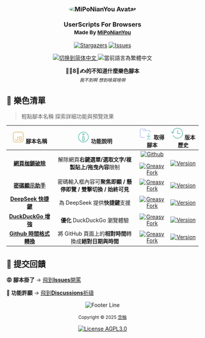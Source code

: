 <h3 align="center">
  <img src="https://avatars.githubusercontent.com/u/206128573?v=4" width="100" alt="MiPoNianYou Avatar" style="border-radius: 50%;"/><br/>
  <br/>
  <strong>UserScripts For Browsers</strong>
  <br/>
  <small>Made By <a href="https://github.com/MiPoNianYou/">MiPoNianYou</a></small>
</h3>

<p align="center">
  <a href="https://github.com/MiPoNianYou/UserScripts/stargazers"><img alt="Stargazers" src="https://img.shields.io/github/stars/MiPoNianYou/UserScripts?colorA=303446&colorB=babbf1&style=for-the-badge&logo=starship&logoColor=babbf1"></a>
  <a href="https://github.com/MiPoNianYou/UserScripts/issues"><img alt="Issues" src="https://img.shields.io/github/issues/MiPoNianYou/UserScripts?colorA=303446&colorB=ef9f76&style=for-the-badge&logo=bugsnag&logoColor=ef9f76"></a>
</p>

<p align="center">
  <a href="https://github.com/MiPoNianYou/UserScripts/blob/main/README.md" title="切换到简体中文">
    <img src="https://img.shields.io/badge/语言-简体中文-51576d?colorA=303446&style=for-the-badge" alt="切换到简体中文">
  </a>
  <img src="https://img.shields.io/badge/語言-繁體中文-8caaee?colorA=303446&style=for-the-badge" alt="當前語言為繁體中文">
  <!-- <a href="https://github.com/MiPoNianYou/UserScripts/blob/main/README-EN.md" title="Switch To English">
    <img src="https://img.shields.io/badge/Language-English-51576d?colorA=303446&style=for-the-badge" alt="Switch To English">
  </a> -->
</p>

<p align="center">
  <strong>🦐🐔8⃣️✍️的不知道什麼樂色腳本</strong>
  <br/>
  <small><i>我不到啊 想到啥寫啥唄</i></small>
</p>

## 💩 樂色清單

> 輕點腳本名稱 探索詳細功能與預覽效果

| ![JavaScript Icon](https://raw.githubusercontent.com/catppuccin/vscode-icons/refs/heads/main/icons/frappe/javascript.svg) 腳本名稱 | ![Readme Icon](https://raw.githubusercontent.com/catppuccin/vscode-icons/refs/heads/main/icons/frappe/readme.svg) 功能說明 | ![Download Icon](https://raw.githubusercontent.com/catppuccin/vscode-icons/refs/heads/main/icons/frappe/folder_download.svg) 取得腳本 | ![ChangeLog Icon](https://raw.githubusercontent.com/catppuccin/vscode-icons/refs/heads/main/icons/frappe/changelog.svg) 版本歷史 |
| :--: | :--: | :--: | :--: |
| [**網頁枷鎖破除**](https://github.com/MiPoNianYou/UserScripts/blob/main/Descriptions/Universal-Web-Liberator-Description.md) | 解除網頁**右鍵選單/選取文字/複製貼上/拖曳內容**限制 | [![Github](https://img.shields.io/badge/Github-安装-ca9ee6?style=for-the-badge&logo=github&logoColor=ca9ee6&labelColor=303446)](https://raw.githubusercontent.com/MiPoNianYou/UserScripts/main/Scripts/Universal-Web-Liberator.user.js) </p> [![Greasy Fork](https://img.shields.io/badge/Greasy%20Fork-安裝-e5c890?style=for-the-badge&logo=tampermonkey&logoColor=e5c890&labelColor=303446)](https://update.greasyfork.org/scripts/532010/Universal%20Web%20Liberator.user.js) | [![Version](https://img.shields.io/badge/Version-V1.5.5-c6d0f5?style=for-the-badge&labelColor=303446)](https://github.com/MiPoNianYou/UserScripts/blob/main/Changelogs/Universal-Web-Liberator-Changelog.md) |
| [**密碼顯示助手**](https://github.com/MiPoNianYou/UserScripts/blob/main/Descriptions/Password-Revealer-Description.md) | 密碼輸入框內容可**聚焦即顯 / 懸停即覽 / 雙擊切換 / 始終可見** | [![Greasy Fork](https://img.shields.io/badge/Greasy%20Fork-安裝-e5c890?style=for-the-badge&logo=tampermonkey&logoColor=e5c890&labelColor=303446)](https://update.greasyfork.org/scripts/532524/Password%20Revealer.user.js) | [![Version](https://img.shields.io/badge/Version-V1.5.0-c6d0f5?style=for-the-badge&labelColor=303446)](https://github.com/MiPoNianYou/UserScripts/blob/main/Changelogs/Password-Revealer-Changelog.md) |
| [**DeepSeek 快捷鍵**](https://github.com/MiPoNianYou/UserScripts/blob/main/Descriptions/DeepSeek-Shortcuts-Description.md) | 為 DeepSeek 提供**快捷鍵**支援 | [![Greasy Fork](https://img.shields.io/badge/Greasy%20Fork-安裝-e5c890?style=for-the-badge&logo=tampermonkey&logoColor=e5c890&labelColor=303446)](https://update.greasyfork.org/scripts/532221/DeepSeek%20Shortcuts.user.js) | [![Version](https://img.shields.io/badge/Version-V1.6.0-c6d0f5?style=for-the-badge&labelColor=303446)](https://github.com/MiPoNianYou/UserScripts/blob/main/Changelogs/DeepSeek-Shortcuts-Changelog.md) |
| [**DuckDuckGo 增強**](https://github.com/MiPoNianYou/UserScripts/blob/main/Descriptions/DuckDuckGo-Enhancer-Description.md) | **優化** DuckDuckGo 瀏覽體驗 | [![Greasy Fork](https://img.shields.io/badge/Greasy%20Fork-安裝-e5c890?style=for-the-badge&logo=tampermonkey&logoColor=e5c890&labelColor=303446)](https://update.greasyfork.org/scripts/532614/DuckDuckGo%20Enhancer.user.js) | [![Version](https://img.shields.io/badge/Version-V1.4.0-c6d0f5?style=for-the-badge&labelColor=303446)](https://github.com/MiPoNianYou/UserScripts/blob/main/Changelogs/DuckDuckGo-Enhancer-Changelog.md) |
| [**Github 時間格式轉換**](https://github.com/MiPoNianYou/UserScripts/blob/main/Descriptions/Github-Time-Format-Converter-Description.md) | 將 GitHub 頁面上的**相對時間**轉換成**絕對日期與時間** | [![Greasy Fork](https://img.shields.io/badge/Greasy%20Fork-安裝-e5c890?style=for-the-badge&logo=tampermonkey&logoColor=e5c890&labelColor=303446)](https://update.greasyfork.org/scripts/533903/Github%20Time%20Format%20Converter.user.js) | [![Version](https://img.shields.io/badge/Version-V1.2.0-c6d0f5?style=for-the-badge&labelColor=303446)](https://github.com/MiPoNianYou/UserScripts/blob/main/Changelogs/Github-Time-Format-Converter-Changelog.md) |

## 📮 提交回饋

**😡 腳本掛了** → [飛到**Issues**開罵](https://github.com/MiPoNianYou/UserScripts/issues)

**🌠 功能許願** → [飛到**Discussions**祈禱](https://github.com/MiPoNianYou/UserScripts/discussions)

<p align="center"><img src="https://raw.githubusercontent.com/catppuccin/catppuccin/main/assets/footers/gray0_ctp_on_line.svg?sanitize=true" alt="Footer Line" /></p>

<p align="center">
  <small>Copyright © 2025 <a href="https://github.com/MiPoNianYou" target="_blank">念柚</a></small>
</p>

<p align="center">
	<a href="https://github.com/MiPoNianYou/UserScripts/blob/main/LICENSE"><img alt="License AGPL3.0" src="https://img.shields.io/static/v1.svg?style=for-the-badge&label=License&message=AGPL-3.0&logoColor=c6d0f5&colorA=303446&colorB=babbf1"/></a>
</p>
